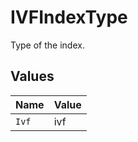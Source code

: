 # IVFIndexType

Type of the index.


## Values

| Name  | Value |
| ----- | ----- |
| `Ivf` | ivf   |